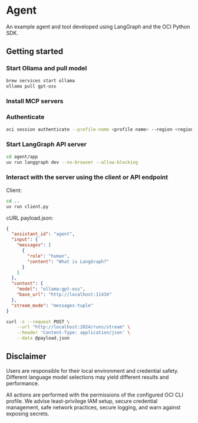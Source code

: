 # Agent

An example agent and tool developed using LangGraph and the OCI Python SDK.

## Getting started

### Start Ollama and pull model
```bash
brew services start ollama
ollama pull gpt-oss
```

### Install MCP servers

### Authenticate
```bash
oci session authenticate --profile-name <profile name> --region <region name: us-sanjose-1>
```


### Start LangGraph API server
```bash
cd agent/app
uv run langgraph dev --no-browser --allow-blocking
```

### Interact with the server using the client or API endpoint
Client:
```bash
cd ..
uv run client.py
```

cURL payload.json:
```json
{
  "assistant_id": "agent",
  "input": {
    "messages": [
      {
        "role": "human",
        "content": "What is LangGraph?"
      }
    ]
  },
  "context": {
    "model": "ollama:gpt-oss",
    "base_url": "http://localhost:11434"
  },
  "stream_mode": "messages-tuple"
}
```

```bash
curl -s --request POST \
    --url "http://localhost:2024/runs/stream" \
    --header 'Content-Type: application/json' \
    --data @payload.json
```
## Disclaimer

Users are responsible for their local environment and credential safety. Different language model selections
may yield different results and performance.

All actions are performed with the permissions of the configured OCI CLI profile. We advise least-privilege
IAM setup, secure credential management, safe network practices, secure logging, and warn against exposing secrets.
